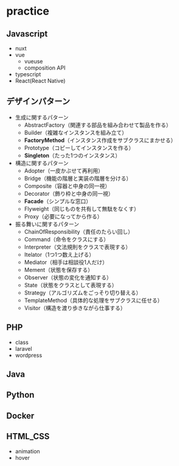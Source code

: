 # practice

## Javascript
 * nuxt
 * vue
   - vueuse
   - composition API
 * typescript
 * React(React Native)

## デザインパターン
 * 生成に関するパターン
   - AbstractFactory（関連する部品を組み合わせて製品を作る）
   - Builder（複雑なインスタンスを組み立て）
   - **FactoryMethod**（インスタンス作成をサブクラスにまかせる）
   - Prototype（コピーしてインスタンスを作る）
   - **Singleton**（たった1つのインスタンス）
 * 構造に関するパターン
   - Adopter（一皮かぶせて再利用）
   - Bridge（機能の階層と実装の階層を分ける）
   - Composite（容器と中身の同一視）
   - Decorator（飾り枠と中身の同一視）
   - **Facade**（シンプルな窓口）
   - Flyweight（同じものを共有して無駄をなくす）
   - Proxy（必要になってから作る）
 * 振る舞いに関するパターン
   - ChainOfResponsibility（責任のたらい回し）
   - Command（命令をクラスにする）
   - Interpreter（文法規則をクラスで表現する）
   - Itelator（1つ1つ数え上げる）
   - Mediator（相手は相談役1人だけ）
   - Mement（状態を保存する）
   - Observer（状態の変化を通知する）
   - State（状態をクラスとして表現する）
   - Strategy（アルゴリズムをごっそり切り替える）
   - TemplateMethod（具体的な処理をサブクラスに任せる）
   - Visitor（構造を渡り歩きながら仕事する）

## PHP
 * class
 * laravel
 * wordpress

## Java

## Python

## Docker

## HTML_CSS
 * animation
 * hover